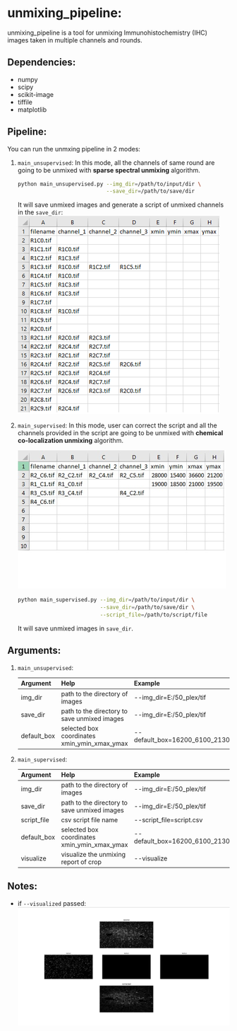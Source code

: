 # unmixing_pipeline:

unmixing_pipeline is a tool for unmixing Immunohistochemistry (IHC) images taken in multiple channels and rounds.


## Dependencies:

* numpy
* scipy
* scikit-image
* tiffile
* matplotlib

## Pipeline:

You can run the unmxing pipeline in 2 modes:
1. `main_unsupervised`: In this mode, all the channels of same round are going to be unmixed with
 __sparse spectral unmixing__ algorithm.
 
    ```bash
    python main_unsupervised.py --img_dir=/path/to/input/dir \
                                --save_dir=/path/to/save/dir    
    ``` 
    It will save unmixed images and generate a script of unmixed channels in the `save_dir`:
    ![Alt text](files/0.png)

2. `main_supervised`: In this mode, user can correct the script and all the channels provided in the script are going to be unmixed with
 __chemical co-localization unmixing__ algorithm.
 
    ![Alt text](files/1.png)
    
    ```bash
    python main_supervised.py --img_dir=/path/to/input/dir \
                              --save_dir=/path/to/save/dir \
                              --script_file=/path/to/script/file   
    ```
    It will save unmixed images in `save_dir`.


## Arguments:

1. `main_unsupervised`:
    
    |Argument|Help|Example|
    |---|---|---|
    |img_dir|path to the directory of images|--img_dir=E:/50_plex/tif|
    |save_dir|path to the directory to save unmixed images|--img_dir=E:/50_plex/tif|
    |default_box|selected box coordinates xmin_ymin_xmax_ymax|--default_box=16200_6100_21300_12200|

2. `main_supervised`:

    |Argument|Help|Example|
    |---|---|---|
    |img_dir|path to the directory of images|--img_dir=E:/50_plex/tif|
    |save_dir|path to the directory to save unmixed images|--img_dir=E:/50_plex/tif|
    |script_file|csv script file name|--script_file=script.csv|
    |default_box|selected box coordinates xmin_ymin_xmax_ymax|--default_box=16200_6100_21300_12200|
    |visualize|visualize the unmixing report of crop|--visualize|

## Notes:

* if `--visualized` passed:
    ![Alt text](files/2.png)

